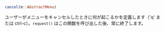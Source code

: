 ```julia
cancel(m::AbstractMenu)
```

ユーザーがメニューをキャンセルしたときに何が起こるかを定義します（'q' または ctrl-c）。`request()` はこの関数を呼び出した後、常に終了します。
